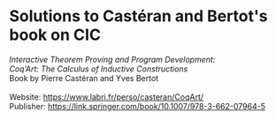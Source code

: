 # Solutions to Castéran and Bertot's book on CIC

_Interactive Theorem Proving and Program Development:_ </br>
_Coq’Art: The Calculus of Inductive Constructions_ </br>
Book by Pierre Castéran and Yves Bertot </br></br>
Website: https://www.labri.fr/perso/casteran/CoqArt/ </br>
Publisher: https://link.springer.com/book/10.1007/978-3-662-07964-5
